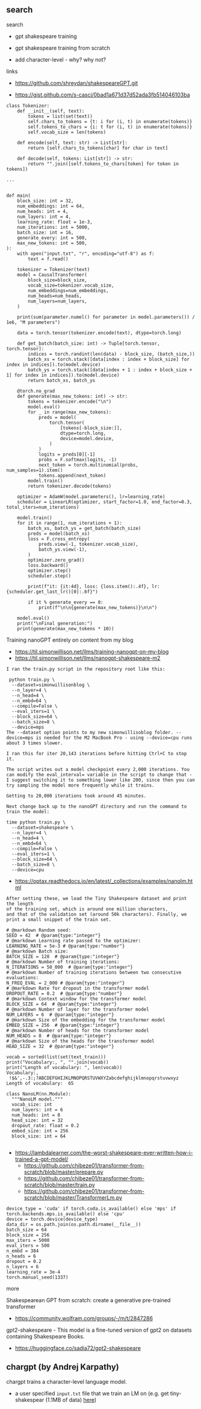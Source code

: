 

## search

search
- gpt shakespeare training
- gpt shakespeare training from scratch

- add character-level - why? why not?


links


- https://github.com/shreydan/shakespeareGPT.git




- https://gist.github.com/s-casci/0bad1a671d37d52ada3fb514046103ba

```
class Tokenizer:
    def __init__(self, text):
        tokens = list(set(text))
        self.chars_to_tokens = {t: i for (i, t) in enumerate(tokens)}
        self.tokens_to_chars = {i: t for (i, t) in enumerate(tokens)}
        self.vocab_size = len(tokens)

    def encode(self, text: str) -> List[str]:
        return [self.chars_to_tokens[char] for char in text]

    def decode(self, tokens: List[str]) -> str:
        return "".join([self.tokens_to_chars[token] for token in tokens])

...


def main(
    block_size: int = 32,
    num_embeddings: int = 64,
    num_heads: int = 4,
    num_layers: int = 4,
    learning_rate: float = 1e-3,
    num_iterations: int = 5000,
    batch_size: int = 16,
    generate_every: int = 500,
    max_new_tokens: int = 500,
):
    with open("input.txt", "r", encoding="utf-8") as f:
        text = f.read()

    tokenizer = Tokenizer(text)
    model = CausalTransformer(
        block_size=block_size,
        vocab_size=tokenizer.vocab_size,
        num_embeddings=num_embeddings,
        num_heads=num_heads,
        num_layers=num_layers,
    )

    print(sum(parameter.numel() for parameter in model.parameters()) / 1e6, "M parameters")

    data = torch.tensor(tokenizer.encode(text), dtype=torch.long)

    def get_batch(batch_size: int) -> Tuple[torch.tensor, torch.tensor]:
        indices = torch.randint(len(data) - block_size, (batch_size,))
        batch_xs = torch.stack([data[index : index + block_size] for index in indices]).to(model.device)
        batch_ys = torch.stack([data[index + 1 : index + block_size + 1] for index in indices]).to(model.device)
        return batch_xs, batch_ys

    @torch.no_grad
    def generate(max_new_tokens: int) -> str:
        tokens = tokenizer.encode("\n")
        model.eval()
        for _ in range(max_new_tokens):
            preds = model(
                torch.tensor(
                    [tokens[-block_size:]],
                    dtype=torch.long,
                    device=model.device,
                )
            )
            logits = preds[0][-1]
            probs = F.softmax(logits, -1)
            next_token = torch.multinomial(probs, num_samples=1).item()
            tokens.append(next_token)
        model.train()
        return tokenizer.decode(tokens)

    optimizer = AdamW(model.parameters(), lr=learning_rate)
    scheduler = LinearLR(optimizer, start_factor=1.0, end_factor=0.3, total_iters=num_iterations)

    model.train()
    for it in range(1, num_iterations + 1):
        batch_xs, batch_ys = get_batch(batch_size)
        preds = model(batch_xs)
        loss = F.cross_entropy(
            preds.view(-1, tokenizer.vocab_size),
            batch_ys.view(-1),
        )
        optimizer.zero_grad()
        loss.backward()
        optimizer.step()
        scheduler.step()

        print(f"it: {it:4d}, loss: {loss.item():.4f}, lr: {scheduler.get_last_lr()[0]:.6f}")

        if it % generate_every == 0:
            print(f"\n\n{generate(max_new_tokens)}\n\n")

    model.eval()
    print("\nFinal generation:")
    print(generate(max_new_tokens * 10))

```




Training nanoGPT entirely on content from my blog
- https://til.simonwillison.net/llms/training-nanogpt-on-my-blog
- https://til.simonwillison.net/llms/nanogpt-shakespeare-m2

```
I ran the train.py script in the repository root like this:

 python train.py \
  --dataset=simonwillisonblog \
  --n_layer=4 \
  --n_head=4 \
  --n_embd=64 \
  --compile=False \
  --eval_iters=1 \
  --block_size=64 \
  --batch_size=8 \
  --device=mps
The --dataset option points to my new simonwillisoblog folder. --device=mps is needed for the M2 MacBook Pro - using --device=cpu runs about 3 times slower.

I ran this for iter 20,143 iterations before hitting Ctrl+C to stop it.

The script writes out a model checkpoint every 2,000 iterations. You can modify the eval_interval= variable in the script to change that - I suggest switching it to something lower like 200, since then you can try sampling the model more frequently while it trains.

Getting to 20,000 iterations took around 45 minutes.
```

```
Next change back up to the nanoGPT directory and run the command to train the model:

time python train.py \
  --dataset=shakespeare \
  --n_layer=4 \
  --n_head=4 \
  --n_embd=64 \
  --compile=False \
  --eval_iters=1 \
  --block_size=64 \
  --batch_size=8 \
  --device=cpu
```




- https://optax.readthedocs.io/en/latest/_collections/examples/nanolm.html

```
After setting these, we load the Tiny Shakespeare dataset and print the length
of the training set, which is around one million characters,
and that of the validation set (around 50k characters). Finally, we print a small snippet of the train set.

# @markdown Random seed:
SEED = 42  # @param{type:"integer"}
# @markdown Learning rate passed to the optimizer:
LEARNING_RATE = 5e-3 # @param{type:"number"}
# @markdown Batch size:
BATCH_SIZE = 128  # @param{type:"integer"}
# @markdown Number of training iterations:
N_ITERATIONS = 50_000  # @param{type:"integer"}
# @markdown Number of training iterations between two consecutive evaluations:
N_FREQ_EVAL = 2_000 # @param{type:"integer"}
# @markdown Rate for dropout in the transformer model
DROPOUT_RATE = 0.2  # @param{type:"number"}
# @markdown Context window for the transformer model
BLOCK_SIZE = 64  # @param{type:"integer"}
# @markdown Number of layer for the transformer model
NUM_LAYERS = 6  # @param{type:"integer"}
# @markdown Size of the embedding for the transformer model
EMBED_SIZE = 256  # @param{type:"integer"}
# @markdown Number of heads for the transformer model
NUM_HEADS = 8  # @param{type:"integer"}
# @markdown Size of the heads for the transformer model
HEAD_SIZE = 32  # @param{type:"integer"}

vocab = sorted(list(set(text_train)))
print("Vocabulary:, ", "".join(vocab))
print("Length of vocabulary: ", len(vocab))
Vocabulary:,
 !$&',-.3:;?ABCDEFGHIJKLMNOPQRSTUVWXYZabcdefghijklmnopqrstuvwxyz
Length of vocabulary:  65

class NanoLM(nn.Module):
  """NanoLM model."""
  vocab_size: int
  num_layers: int = 6
  num_heads: int = 8
  head_size: int = 32
  dropout_rate: float = 0.2
  embed_size: int = 256
  block_size: int = 64


```

- https://lambdalearner.com/the-worst-shakespeare-ever-written-how-i-trained-a-gpt-model/
  - https://github.com/chibeze01/transformer-from-scratch/blob/master/prepare.py
  - https://github.com/chibeze01/transformer-from-scratch/blob/master/train.py
  - https://github.com/chibeze01/transformer-from-scratch/blob/master/TransformerLm.py

```
device_type = 'cuda' if torch.cuda.is_available() else 'mps' if torch.backends.mps.is_available() else 'cpu'
device = torch.device(device_type)
data_dir = os.path.join(os.path.dirname(__file__))
batch_size = 64
block_size = 256
max_iters = 5000
eval_iters = 500
n_embd = 384
n_heads = 6
dropout = 0.2
n_layers = 6
learning_rate = 3e-4
torch.manual_seed(1337)

```

more

Shakespearean GPT from scratch: create a generative pre-trained transformer
- https://community.wolfram.com/groups/-/m/t/2847286

gpt2-shakespeare -
This model is a fine-tuned version of gpt2 on datasets containing Shakespeare Books.
- https://huggingface.co/sadia72/gpt2-shakespeare





## chargpt (by Andrej Karpathy)

chargpt trains a character-level language model.

- a user specified `input.txt` file that we train an LM on (e.g. get tiny-shakespear (1.1MB of data) [here](https://raw.githubusercontent.com/karpathy/char-rnn/master/data/tinyshakespeare/input.txt))
